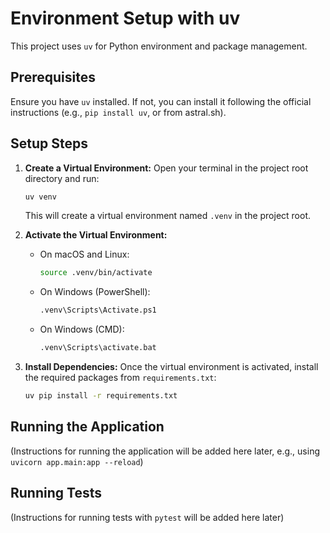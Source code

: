 # Environment Setup with uv

This project uses `uv` for Python environment and package management.

## Prerequisites

Ensure you have `uv` installed. If not, you can install it following the official instructions (e.g., `pip install uv`, or from astral.sh).

## Setup Steps

1.  **Create a Virtual Environment:**
    Open your terminal in the project root directory and run:
    ```bash
    uv venv
    ```
    This will create a virtual environment named `.venv` in the project root.

2.  **Activate the Virtual Environment:**
    *   On macOS and Linux:
        ```bash
        source .venv/bin/activate
        ```
    *   On Windows (PowerShell):
        ```bash
        .venv\Scripts\Activate.ps1
        ```
    *   On Windows (CMD):
        ```bash
        .venv\Scripts\activate.bat
        ```

3.  **Install Dependencies:**
    Once the virtual environment is activated, install the required packages from `requirements.txt`:
    ```bash
    uv pip install -r requirements.txt
    ```

## Running the Application

(Instructions for running the application will be added here later, e.g., using `uvicorn app.main:app --reload`)

## Running Tests

(Instructions for running tests with `pytest` will be added here later)
